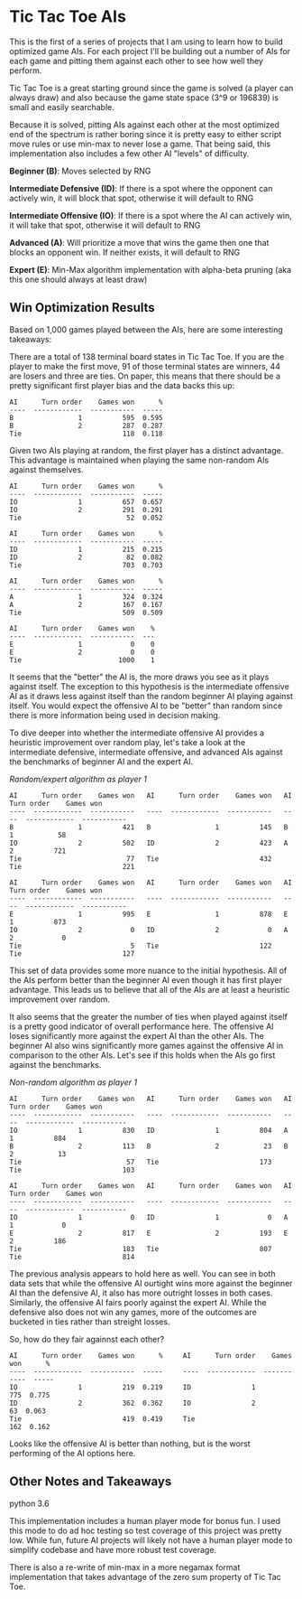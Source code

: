 # Tic Tac Toe AIs

This is the first of a series of projects that I am using to learn how to build optimized game AIs. For each project I'll be building out a number of AIs for each game and pitting them against each other to see how well they perform. 

Tic Tac Toe is a great starting ground  since the game is solved (a player can always draw) and also because the game state space (3^9 or 196839) is small and easily searchable.

Because it is solved, pitting AIs against each other at the most optimized end of the spectrum is rather boring since it is pretty easy to either script move rules or use min-max to never lose a game. That being said, this implementation also includes a few other AI "levels" of difficulty.

**Beginner (B)**: Moves selected by RNG

**Intermediate Defensive (ID)**: If there is a spot where the opponent can actively win, it will block that spot, otherwise it will default to RNG  

**Intermediate Offensive (IO)**: If there is a spot where the AI can actively win, it will take that spot, otherwise it will default to RNG

**Advanced (A)**: Will prioritize a move that wins the game then one that blocks an opponent win. If neither exists, it will default to RNG  

**Expert (E)**: Min-Max algorithm implementation with alpha-beta pruning (aka this one should always at least draw)

## Win Optimization Results
Based on 1,000 games played between the AIs, here are some interesting takeaways:

There are a total of 138 terminal board states in Tic Tac Toe. If you are the player to make the first move, 91 of those terminal states are winners, 44 are losers and three are ties. On paper, this means that there should be a pretty significant first player bias and the data backs this up:

```
AI      Turn order    Games won      %
----  ------------  -----------  -----
B                1          595  0.595
B                2          287  0.287
Tie                         118  0.118

```

Given two AIs playing at random, the first player has a distinct advantage. This advantage is maintained when playing the same non-random AIs against themselves. 

```
AI      Turn order    Games won      %
----  ------------  -----------  -----
IO               1          657  0.657
IO               2          291  0.291
Tie                          52  0.052

AI      Turn order    Games won      %
----  ------------  -----------  -----
ID               1          215  0.215
ID               2           82  0.082
Tie                         703  0.703

AI      Turn order    Games won      %
----  ------------  -----------  -----
A                1          324  0.324
A                2          167  0.167
Tie                         509  0.509

AI      Turn order    Games won    %
----  ------------  -----------  ---
E                1            0    0
E                2            0    0
Tie                        1000    1
```

It seems that the "better" the AI is, the more draws you see as it plays against itself. The exception to this hypothesis is the intermediate offensive AI as it draws less against itself than the random beginner AI playing against itself. You would expect the offensive AI to be "better" than random since there is more information being used in decision making. 

To dive deeper into whether the intermediate offensive AI provides a heuristic improvement over random play, let's take a look at the intermediate defensive, intermediate offensive, and advanced AIs against the benchmarks of beginner AI and the expert AI. 

*Random/expert algorithm as player 1*
```
AI      Turn order    Games won   AI      Turn order    Games won   AI      Turn order    Games won
----  ------------  -----------   ----  ------------  -----------   ----  ------------  -----------
B                1          421   B                1          145   B                1           58
IO               2          502   ID               2          423   A                2          721
Tie                          77   Tie                         432   Tie                         221

AI      Turn order    Games won   AI      Turn order    Games won   AI      Turn order    Games won
----  ------------  -----------   ----  ------------  -----------   ----  ------------  -----------
E                1          995   E                1          878   E                1          873
IO               2            0   ID               2            0   A                2            0
Tie                           5   Tie                         122   Tie                         127

```
This set of data provides some more nuance to the initial hypothesis. All of the AIs perform better than the beginner AI even though it has first player advantage. This leads us to believe that all of the AIs are at least a heuristic improvement over random. 

It also seems that the greater the number of ties when played against itself is a pretty good indicator of overall performance here. The offensive AI loses significantly more against the expert AI than the other AIs. The beginner AI also wins significantly more games against the offensive AI in comparison to the other AIs. Let's see if this holds when the AIs go first against the benchmarks.

*Non-random algorithm as player 1*
```
AI      Turn order    Games won   AI      Turn order    Games won   AI      Turn order    Games won
----  ------------  -----------   ----  ------------  -----------   ----  ------------  -----------
IO               1          830   ID               1          804   A                1          884
B                2          113   B                2           23   B                2           13
Tie                          57   Tie                         173   Tie                         103

AI      Turn order    Games won   AI      Turn order    Games won   AI      Turn order    Games won
----  ------------  -----------   ----  ------------  -----------   ----  ------------  -----------
IO               1            0   ID               1            0   A                1            0
E                2          817   E                2          193   E                2          186
Tie                         183   Tie                         807   Tie                         814
```

The previous analysis appears to hold here as well. You can see in both data sets that while the offensive AI ourtight wins more against the beginner AI than the defensive AI, it also has more outright losses in both cases. Similarly, the offensive AI fairs poorly against the expert AI. While the defensive also does not win any games, more of the outcomes are bucketed in ties rather than streight losses.

So, how do they fair againnst each other?

```
AI      Turn order    Games won      %     AI      Turn order    Games won      %
----  ------------  -----------  -----     ----  ------------  -----------  ----- 
IO               1          219  0.219     ID               1          775  0.775
ID               2          362  0.362     IO               2           63  0.063
Tie                         419  0.419     Tie                         162  0.162
```

Looks like the offensive AI is better than nothing, but is the worst performing of the AI options here.

## Other Notes and Takeaways
python 3.6 

This implementation includes a human player mode for bonus fun. I used this mode to do ad hoc testing so test coverage of this project was pretty low. While fun, future AI projects will likely not have a human player mode to simplify codebase and have more robust test coverage.

There is also a re-write of min-max in a more negamax format implementation that takes advantage of the zero sum property of Tic Tac Toe.




